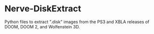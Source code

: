 # Nerve-DiskExtract
Python files to extract ".disk" images from the PS3 and XBLA releases of DOOM, DOOM 2, and Wolfenstein 3D.
